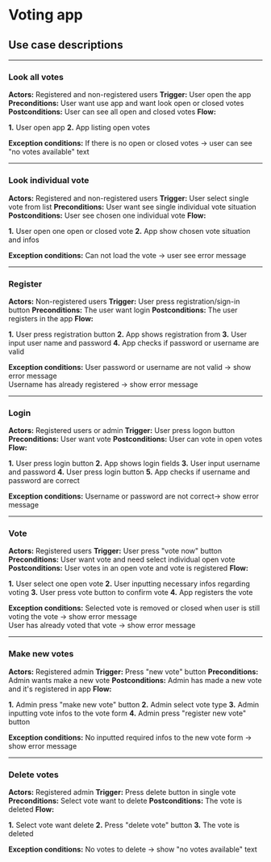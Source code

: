 # Voting app

## Use case descriptions

---

### Look all votes

**Actors:** Registered and non-registered users
**Trigger:** User open the app
**Preconditions:** User want use app and want look open or closed votes
**Postconditions:** User can see all open and closed votes
**Flow:**

**1.** User open app
**2.** App listing open votes

**Exception conditions:**
If there is no open or closed votes -> user can see "no votes available" text

---

### Look individual vote

**Actors:** Registered and non-registered users
**Trigger:** User select single vote from list
**Preconditions:** User want see single individual vote situation
**Postconditions:** User see chosen one individual vote
**Flow:**

**1.** User open one open or closed vote
**2.** App show chosen vote situation and infos

**Exception conditions:** Can not load the vote -> user see error message

---

### Register

**Actors:** Non-registered users
**Trigger:** User press registration/sign-in button
**Preconditions:** The user want login
**Postconditions:** The user registers in the app
**Flow:**

**1.** User press registration button
**2.** App shows registration from
**3.** User input user name and password
**4.** App checks if password or username are valid

**Exception conditions:**
User password or username are not valid -> show error message  
Username has already registered -> show error message

---

### Login

**Actors:** Registered users or admin
**Trigger:** User press logon button
**Preconditions:** User want vote
**Postconditions:** User can vote in open votes
**Flow:**

**1.** User press login button
**2.** App shows login fields
**3.** User input username and password
**4.** User press login button
**5.** App checks if username and password are correct

**Exception conditions:**
Username or password are not correct-> show error message

---

### Vote

**Actors:** Registered users
**Trigger:** User press "vote now" button
**Preconditions:** User want vote and need select individual open vote
**Postconditions:** User votes in an open vote and vote is registered
**Flow:**

**1.** User select one open vote
**2.** User inputting necessary infos regarding voting
**3.** User press vote button to confirm vote
**4.** App registers the vote

**Exception conditions:**
Selected vote is removed or closed when user is still voting the vote -> show error message  
User has already voted that vote -> show error message

---

### Make new votes

**Actors:** Registered admin
**Trigger:** Press "new vote" button
**Preconditions:** Admin wants make a new vote
**Postconditions:** Admin has made a new vote and it's registered in app
**Flow:**

**1.** Admin press "make new vote" button
**2.** Admin select vote type
**3.** Admin inputting vote infos to the vote form
**4.** Admin press "register new vote" button

**Exception conditions:**
No inputted required infos to the new vote form -> show error message

---

### Delete votes

**Actors:** Registered admin
**Trigger:** Press delete button in single vote
**Preconditions:** Select vote want to delete
**Postconditions:** The vote is deleted
**Flow:**

**1.** Select vote want delete
**2.** Press "delete vote" button
**3.** The vote is deleted

**Exception conditions:**
No votes to delete -> show "no votes available" text
